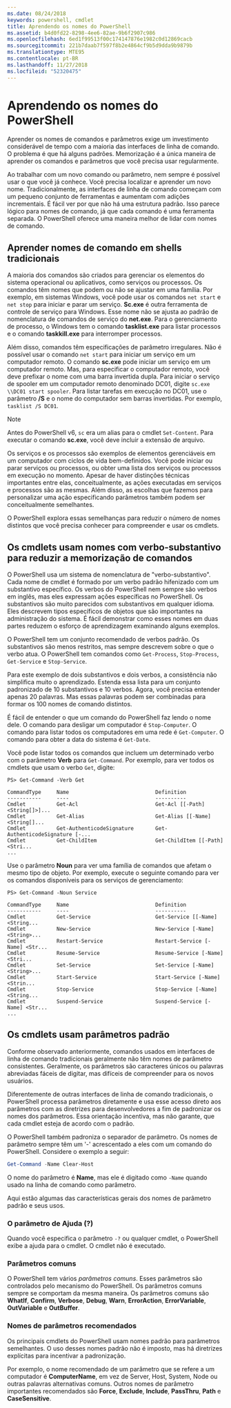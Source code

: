 ```yaml
---
ms.date: 08/24/2018
keywords: powershell, cmdlet
title: Aprendendo os nomes do PowerShell
ms.assetid: b4d0fd22-8298-4ee6-82ae-9b6f2907c986
ms.openlocfilehash: 6ed1f99513f00c174147876e1982c0d12869cacb
ms.sourcegitcommit: 221b7daab7f597f8b2e4864cf9b5d9dda9b9879b
ms.translationtype: MTE95
ms.contentlocale: pt-BR
ms.lasthandoff: 11/27/2018
ms.locfileid: "52320475"
---
```

# <a name="learning-powershell-names"></a>Aprendendo os nomes do PowerShell

Aprender os nomes de comandos e parâmetros exige um investimento considerável de tempo com a maioria das interfaces de linha de comando. O problema é que há alguns padrões. Memorização é a única maneira de aprender os comandos e parâmetros que você precisa usar regularmente.

Ao trabalhar com um novo comando ou parâmetro, nem sempre é possível usar o que você já conhece. Você precisa localizar e aprender um novo nome. Tradicionalmente, as interfaces de linha de comando começam com um pequeno conjunto de ferramentas e aumentam com adições incrementais. É fácil ver por que não há uma estrutura padrão.
Isso parece lógico para nomes de comando, já que cada comando é uma ferramenta separada. O PowerShell oferece uma maneira melhor de lidar com nomes de comando.

## <a name="learning-command-names-in-traditional-shells"></a>Aprender nomes de comando em shells tradicionais

A maioria dos comandos são criados para gerenciar os elementos do sistema operacional ou aplicativos, como serviços ou processos. Os comandos têm nomes que podem ou não se ajustar em uma família. Por exemplo, em sistemas Windows, você pode usar os comandos `net start` e `net stop` para iniciar e parar um serviço. **Sc.exe** é outra ferramenta de controle de serviço para Windows. Esse nome não se ajusta ao padrão de nomenclatura de comandos de serviço do **net.exe**. Para o gerenciamento de processo, o Windows tem o comando **tasklist.exe** para listar processos e o comando **taskkill.exe** para interromper processos.

Além disso, comandos têm especificações de parâmetro irregulares. Não é possível usar o comando `net start` para iniciar um serviço em um computador remoto. O comando **sc.exe** pode iniciar um serviço em um computador remoto. Mas, para especificar o computador remoto, você deve prefixar o nome com uma barra invertida dupla. Para iniciar o serviço de spooler em um computador remoto denominado DC01, digite `sc.exe \\DC01 start spooler`.
Para listar tarefas em execução no DC01, use o parâmetro **/S** e o nome do computador sem barras invertidas. Por exemplo, `tasklist /S DC01`.

> [!NOTE]
> Antes do PowerShell v6, `sc` era um alias para o cmdlet `Set-Content`. Para executar o comando **sc.exe**, você deve incluir a extensão de arquivo.

Os serviços e os processos são exemplos de elementos gerenciáveis em um computador com ciclos de vida bem-definidos. Você pode iniciar ou parar serviços ou processos, ou obter uma lista dos serviços ou processos em execução no momento. Apesar de haver distinções técnicas importantes entre elas, conceitualmente, as ações executadas em serviços e processos são as mesmas. Além disso, as escolhas que fazemos para personalizar uma ação especificando parâmetros também podem ser conceitualmente semelhantes.

O PowerShell explora essas semelhanças para reduzir o número de nomes distintos que você precisa conhecer para compreender e usar os cmdlets.

## <a name="cmdlets-use-verb-noun-names-to-reduce-command-memorization"></a>Os cmdlets usam nomes com verbo-substantivo para reduzir a memorização de comandos

O PowerShell usa um sistema de nomenclatura de "verbo-substantivo". Cada nome de cmdlet é formado por um verbo padrão hifenizado com um substantivo específico. Os verbos do PowerShell nem sempre são verbos em inglês, mas eles expressam ações específicas no PowerShell. Os substantivos são muito parecidos com substantivos em qualquer idioma. Eles descrevem tipos específicos de objetos que são importantes na administração do sistema. É fácil demonstrar como esses nomes em duas partes reduzem o esforço de aprendizagem examinando alguns exemplos.

O PowerShell tem um conjunto recomendado de verbos padrão. Os substantivos são menos restritos, mas sempre descrevem sobre o que o verbo atua. O PowerShell tem comandos como `Get-Process`, `Stop-Process`, `Get-Service` e `Stop-Service`.

Para este exemplo de dois substantivos e dois verbos, a consistência não simplifica muito o aprendizado. Estenda essa lista para um conjunto padronizado de 10 substantivos e 10 verbos. Agora, você precisa entender apenas 20 palavras.
Mas essas palavras podem ser combinadas para formar os 100 nomes de comando distintos.

É fácil de entender o que um comando do PowerShell faz lendo o nome dele. O comando para desligar um computador é `Stop-Computer`. O comando para listar todos os computadores em uma rede é `Get-Computer`. O comando para obter a data do sistema é `Get-Date`.

Você pode listar todos os comandos que incluem um determinado verbo com o parâmetro **Verb** para `Get-Command`. Por exemplo, para ver todos os cmdlets que usam o verbo `Get`, digite:

```
PS> Get-Command -Verb Get

CommandType     Name                            Definition
-----------     ----                            ----------
Cmdlet          Get-Acl                         Get-Acl [[-Path] <String[]>]...
Cmdlet          Get-Alias                       Get-Alias [[-Name] <String[]...
Cmdlet          Get-AuthenticodeSignature       Get-AuthenticodeSignature [-...
Cmdlet          Get-ChildItem                   Get-ChildItem [[-Path] <Stri...
...
```

Use o parâmetro **Noun** para ver uma família de comandos que afetam o mesmo tipo de objeto. Por exemplo, execute o seguinte comando para ver os comandos disponíveis para os serviços de gerenciamento:

```
PS> Get-Command -Noun Service

CommandType     Name                            Definition
-----------     ----                            ----------
Cmdlet          Get-Service                     Get-Service [[-Name] <String...
Cmdlet          New-Service                     New-Service [-Name] <String>...
Cmdlet          Restart-Service                 Restart-Service [-Name] <Str...
Cmdlet          Resume-Service                  Resume-Service [-Name] <Stri...
Cmdlet          Set-Service                     Set-Service [-Name] <String>...
Cmdlet          Start-Service                   Start-Service [-Name] <Strin...
Cmdlet          Stop-Service                    Stop-Service [-Name] <String...
Cmdlet          Suspend-Service                 Suspend-Service [-Name] <Str...
...
```

## <a name="cmdlets-use-standard-parameters"></a>Os cmdlets usam parâmetros padrão

Conforme observado anteriormente, comandos usados em interfaces de linha de comando tradicionais geralmente não têm nomes de parâmetro consistentes. Geralmente, os parâmetros são caracteres únicos ou palavras abreviadas fáceis de digitar, mas difíceis de compreender para os novos usuários.

Diferentemente de outras interfaces de linha de comando tradicionais, o PowerShell processa parâmetros diretamente e usa esse acesso direto aos parâmetros com as diretrizes para desenvolvedores a fim de padronizar os nomes dos parâmetros. Essa orientação incentiva, mas não garante, que cada cmdlet esteja de acordo com o padrão.

O PowerShell também padroniza o separador de parâmetro. Os nomes de parâmetro sempre têm um '-' acrescentado a eles com um comando do PowerShell. Considere o exemplo a seguir:

```powershell
Get-Command -Name Clear-Host
```

O nome do parâmetro é **Name**, mas ele é digitado como `-Name` quando usado na linha de comando como parâmetro.

Aqui estão algumas das características gerais dos nomes de parâmetro padrão e seus usos.

### <a name="the-help-parameter-"></a>O parâmetro de Ajuda (?)

Quando você especifica o parâmetro `-?` ou qualquer cmdlet, o PowerShell exibe a ajuda para o cmdlet.
O cmdlet não é executado.

### <a name="common-parameters"></a>Parâmetros comuns

O PowerShell tem vários *parâmetros comuns*. Esses parâmetros são controlados pelo mecanismo do PowerShell. Os parâmetros comuns sempre se comportam da mesma maneira. Os parâmetros comuns são **WhatIf**, **Confirm**, **Verbose**, **Debug**, **Warn**, **ErrorAction**, **ErrorVariable**, **OutVariable** e **OutBuffer**.

### <a name="recommended-parameter-names"></a>Nomes de parâmetros recomendados

Os principais cmdlets do PowerShell usam nomes padrão para parâmetros semelhantes. O uso desses nomes padrão não é imposto, mas há diretrizes explícitas para incentivar a padronização.

Por exemplo, o nome recomendado de um parâmetro que se refere a um computador é **ComputerName**, em vez de Server, Host, System, Node ou outras palavras alternativas comuns. Outros nomes de parâmetro importantes recomendados são **Force**, **Exclude**, **Include**, **PassThru**, **Path** e **CaseSensitive**.
